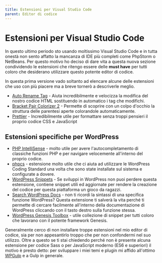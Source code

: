 ```yaml
---
title: Estensioni per Visual Studio Code
parent: Editor di codice
---
```


# Estensioni per Visual Studio Code
In questo ultimo periodo sto usando moltissimo Visual Studio Code e in tutta onestà non sento affatto la mancanza di IDE più completi come PhpStorm o NetBeans. Per questo motivo ho deciso di dare vita a questa nuova sezione condividendo le estensioni che ritengo essere delle **must have** per tutti coloro che desiderano utilizzare questo potente editor di codice.

In questa prima versione vado soltanto ad elencare alcune delle estensioni che uso con più piacere ma a breve tornerò a descriverle meglio.

* [Auto Rename Tag](https://marketplace.visualstudio.com/items?itemName=formulahendry.auto-rename-tag) - Aiuta incredibilmente e velocizza la modifica del nostro codice HTML sostituendo in automatico i tag che modifichi.
* [Bracket Pair Colorizer 2](https://marketplace.visualstudio.com/items?itemName=CoenraadS.bracket-pair-colorizer-2) - Permette di scoprire con un colpo d'occhio la struttura delle parentesi aperte colorandole automaticamente.
* [Prettier](https://marketplace.visualstudio.com/items?itemName=esbenp.prettier-vscode) - Incredibilmente utile per formattare senza troppi pensieri il proprio codice CSS e JavaScript

## Estensioni specifiche per WordPress
* [PHP IntelliSense](https://marketplace.visualstudio.com/items?itemName=felixfbecker.php-intellisense) - molto utile per avere l'autocompletamento di classiche funzioni PHP e per navigare velocemente all'interno del proprio codice.
* [phpcs](https://marketplace.visualstudio.com/items?itemName=ikappas.phpcs) - estensione molto utile che ci aiuta ad utilizzare le WordPress Coding Standard una volta che sono state installate sul sistema e configurate a dovere.
* [WordPress Snippets](https://marketplace.visualstudio.com/items?itemName=wordpresstoolbox.wordpress-toolbox) - Se sviluppi in WordPress non puoi perdere questa estensione, contiene snippet utili ed aggiornate per rendere la creazione del codice per questa piattaforma un gioco da ragazzi.
* [Search WordPress Docs](https://marketplace.visualstudio.com/items?itemName=yogensia.searchwpdocs) - non ti ricordi la sintassi di una specifica funzione WordPress? Questa extensione ti salverà la vita perché ti permette di cercare facilmente all'interno della documentazione di WordPress cliccando con il tasto destro sulla funzione stessa.
* [WordPress Genesis Toolbox](https://marketplace.visualstudio.com/items?itemName=rokkitpress.wordpress-genesis-toolbox) - utile collezione di snippet per tutti coloro che lavorano con il potente framework Genesis.

Generalmente cerco di non installare troppe estensioni nel mio editor di codice, sia per non appesantirlo troppo che per non confondermi nel suo utilizzo. Oltre a questo se ti stai chiedendo perché non è presente alcuna estensione per codice Sass o per JavaScript moderno (ES6 e superiori) il motivo è presto detto: per sviluppare i miei temi e plugin mi affido all'ottimo [WPGulp](https://github.com/ahmadawais/WPGulp) e a Gulp in generale.
